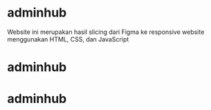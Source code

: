 # adminhub
Website ini merupakan hasil slicing dari Figma ke responsive website menggunakan HTML, CSS, dan JavaScript
# adminhub
# adminhub
